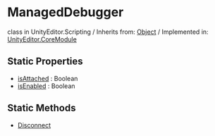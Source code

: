 # ManagedDebugger
class in UnityEditor.Scripting
 / Inherits from: <a href="https://docs.unity3d.com/6000.0/Documentation/ScriptReference/Object.html">Object</a> / Implemented in: <a href="https://docs.unity3d.com/6000.0/Documentation/ScriptReference/UnityEditor.CoreModule.html">UnityEditor.CoreModule</a>

## Static Properties
- <a href="https://docs.unity3d.com/6000.0/Documentation/ScriptReference/ManagedDebugger-isAttached.html">isAttached</a> : Boolean
- <a href="https://docs.unity3d.com/6000.0/Documentation/ScriptReference/ManagedDebugger-isEnabled.html">isEnabled</a> : Boolean

## Static Methods
- <a href="https://docs.unity3d.com/6000.0/Documentation/ScriptReference/ManagedDebugger.Disconnect.html">Disconnect</a>
